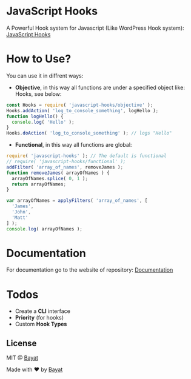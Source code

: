 # JavaScript Hooks
A Powerful Hook system for Javascript (Like WordPress Hook system): [JavaScript Hooks](https://github.com/EmpireWorld/javascript-hooks)

# How to Use?
You can use it in diffrent ways:
* __Objective__, in this way all functions are under a specified object like: Hooks, see below:
```javascript
const Hooks = require( 'javascript-hooks/objective' );
Hooks.addAction( 'log_to_console_something', logHello );
function logHello() {
  console.log( 'Hello' );
}
Hooks.doAction( 'log_to_console_something' ); // logs "Hello"
```
* __Functional__, in this way all functions are global:
```javascript
require( 'javascript-hooks' ); // The default is functional
// require( 'javascript-hooks/functional' );
addFilter( 'array_of_names', removeJames );
function removeJames( arrayOfNames ) {
  arrayOfNames.splice( 0, 1 );
  return arrayOfNames;
}

var arrayOfNames = applyFilters( 'array_of_names', [
  'James',
  'John',
  'Matt'
] );
console.log( arrayOfNames );
```

# Documentation
For documentation go to the website of repository: 
[Documentation](https://empireworld.github.io/javascript-hooks/documentation)

# Todos
- Create a __CLI__ interface
- __Priority__ (for hooks)
- Custom __Hook Types__

## License
MIT @ [Bayat](https://github.com/EmpireWorld/)

Made with :heart: by [Bayat](https://github.com/EmpireWorld/)
